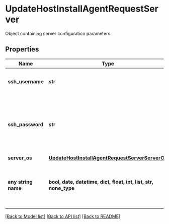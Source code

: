 # UpdateHostInstallAgentRequestServer

Object containing server configuration parameters

## Properties
Name | Type | Description | Notes
------------ | ------------- | ------------- | -------------
**ssh_username** | **str** | SSH username to use when provisioning | [optional] 
**ssh_password** | **str** | SSH password to use, if not specified the account public key can be used | [optional] 
**server_os** | [**UpdateHostInstallAgentRequestServerServerOs**](UpdateHostInstallAgentRequestServerServerOs.md) |  | [optional] 
**any string name** | **bool, date, datetime, dict, float, int, list, str, none_type** | any string name can be used but the value must be the correct type | [optional]

[[Back to Model list]](../README.md#documentation-for-models) [[Back to API list]](../README.md#documentation-for-api-endpoints) [[Back to README]](../README.md)


